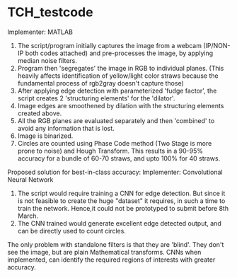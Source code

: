 # TCH_testcode
Implementer: MATLAB
1. The script/program initially captures the image from a webcam (IP/NON-IP both codes attached) and pre-processes the image, by applying median noise filters.
2. Program then 'segregates' the image in RGB to individual planes. (This heavily affects identification of yellow/light color straws because the fundamental process of rgb2gray doesn't capture those)
3. After applying edge detection with parameterized 'fudge factor', the script creates 2 'structuring elements' for the 'dilator'.
4. Image edges are smoothened by dilation with the structuring elements created above.
5. All the RGB planes are evaluated separately and then 'combined' to avoid any information that is lost.
6. Image is binarized.
7. Circles are counted using Phase Code method (Two Stage is more prone to noise) and Hough Transform.
This results in a 90-95% accuracy for a bundle of 60-70 straws, and upto 100% for 40 straws.

Proposed solution for best-in-class accuracy:
Implementer: Convolutional Neural Network
1. The script would require training a CNN for edge detection. But since it is not feasible to create the huge "dataset" it requires, in such a time to train the network. Hence,it could not be prototyped to submit before 8th March.
2. The CNN trained would generate excellent edge detected output, and can be directly used to count circles.

The only problem with standalone filters is that they are 'blind'. They don't see the image, but are plain Mathematical transforms. CNNs when implemented, can identify the required regions of interests with greater accuracy.

